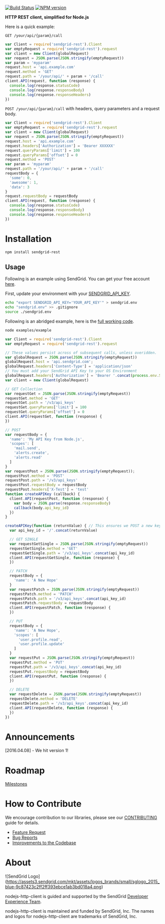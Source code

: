 [![Build Status](https://travis-ci.org/sendgrid/nodejs-http-client.svg?branch=master)](https://travis-ci.org/sendgrid/nodejs-http-client) [![NPM version](https://badge.fury.io/js/sendgrid-rest.svg)](http://badge.fury.io/js/sendgrid-rest)

**HTTP REST client, simplified for Node.js**

Here is a quick example:

`GET /your/api/{param}/call`

```javascript
var Client = require('sendgrid-rest').Client
var emptyRequest = require('sendgrid-rest').request
var client = new Client(globalRequest)
var request = JSON.parse(JSON.stringify(emptyRequest))
var param = 'myparam'
request.host = 'api.example.com'
request.method = 'GET'
request.path = '/your/api/' + param + '/call'
client.API(request, function (response) {
  console.log(response.statusCode)
  console.log(response.responseBody)
  console.log(response.responseHeaders)
})
```

`POST /your/api/{param}/call` with headers, query parameters and a request body.

```javascript
var Client = require('sendgrid-rest').Client
var emptyRequest = require('sendgrid-rest').request
var client = new Client(globalRequest)
var request = JSON.parse(JSON.stringify(emptyRequest))
request.host = 'api.example.com'
request.headers['Authorization'] = 'Bearer XXXXXX'
request.queryParams['limit'] = 100
request.queryParams['offset'] = 0
request.method = 'POST'
var param = 'myparam'
request.path = '/your/api/' + param + '/call'
requestBody = {
  'some': 0,
  'awesome': 1,
  'data': 3
}
request.requestBody = requestBody
client.API(request, function (response) {
  console.log(response.statusCode)
  console.log(response.responseBody)
  console.log(response.responseHeaders)
})
```

# Installation

`npm install sendgrid-rest`

## Usage ##

Following is an example using SendGrid. You can get your free account [here](https://sendgrid.com/free?source=nodejs-http-client).

First, update your environment with your [SENDGRID_API_KEY](https://app.sendgrid.com/settings/api_keys).

```bash
echo "export SENDGRID_API_KEY='YOUR_API_KEY'" > sendgrid.env
echo "sendgrid.env" >> .gitignore
source ./sendgrid.env
```

Following is an abridged example, here is the [full working code](https://github.com/sendgrid/nodejs-http-client/blob/master/examples/example.js).

```bash
node examples/example
```

```javascript
var Client = require('sendgrid-rest').Client
var emptyRequest = require('sendgrid-rest').request

// These values persist across of subsequent calls, unless overidden.
var globalRequest = JSON.parse(JSON.stringify(emptyRequest))
globalRequest.host = 'api.sendgrid.com';
globalRequest.headers['Content-Type'] = 'application/json'
// You must add your SendGrid API Key to your OS Environment
globalRequest.headers['Authorization'] = 'Bearer '.concat(process.env.SENDGRID_API_KEY)
var client = new Client(globalRequest)

// GET Collection
var requestGet = JSON.parse(JSON.stringify(emptyRequest))
requestGet.method = 'GET'
requestGet.path = '/v3/api_keys'
requestGet.queryParams['limit'] = 100
requestGet.queryParams['offset'] = 0
client.API(requestGet, function (response) {
})

// POST
var requestBody = {
  'name': 'My API Key from Node.js',
  'scopes': [
    'mail.send',
    'alerts.create',
    'alerts.read'
  ]
}
var requestPost = JSON.parse(JSON.stringify(emptyRequest));
requestPost.method = 'POST'
requestPost.path = '/v3/api_keys'
requestPost.requestBody = requestBody
requestPost.headers['X-Test'] = 'test'
function createAPIKey (callback) {
  client.API(requestPost, function (response) {
    var body = JSON.parse(response.responseBody)
    callback(body.api_key_id)
  })
}

createAPIKey(function (returnValue) { // This ensures we POST a new key first, to get the api_key_id
  var api_key_id = '/'.concat(returnValue)

  // GET SINGLE
  var requestGetSingle = JSON.parse(JSON.stringify(emptyRequest))
  requestGetSingle.method = 'GET'
  requestGetSingle.path = '/v3/api_keys'.concat(api_key_id)
  client.API(requestGetSingle, function (response) {
  })

  // PATCH
  requestBody = {
    'name': 'A New Hope'
  }
  var requestPatch = JSON.parse(JSON.stringify(emptyRequest))
  requestPatch.method = 'PATCH'
  requestPatch.path = '/v3/api_keys'.concat(api_key_id)
  requestPatch.requestBody = requestBody
  client.API(requestPatch, function (response) {
  })

  // PUT
  requestBody = {
    'name': 'A New Hope',
    'scopes': [
      'user.profile.read',
      'user.profile.update'
    ]
  }
  var requestPut = JSON.parse(JSON.stringify(emptyRequest))
  requestPut.method = 'PUT'
  requestPut.path = '/v3/api_keys'.concat(api_key_id)
  requestPut.requestBody = requestBody
  client.API(requestPut, function (response) {
  })

  // DELETE
  var requestDelete = JSON.parse(JSON.stringify(emptyRequest))
  requestDelete.method = 'DELETE'
  requestDelete.path = '/v3/api_keys'.concat(api_key_id)
  client.API(requestDelete, function (response) {
  })
})

```

# Announcements

[2016.04.08] - We hit version 1!

# Roadmap

[Milestones](https://github.com/sendgrid/nodejs-http-client/milestones)

# How to Contribute

We encourage contribution to our libraries, please see our [CONTRIBUTING](https://github.com/sendgrid/nodejs-http-client/blob/master/CONTRIBUTING.md) guide for details.

* [Feature Request](https://github.com/sendgrid/nodejs-http-client/blob/master/CONTRIBUTING.md#feature_request)
* [Bug Reports](https://github.com/sendgrid/nodejs-http-client/blob/master/CONTRIBUTING.md#submit_a_bug_report)
* [Improvements to the Codebase](https://github.com/sendgrid/nodejs-http-client/blob/master/CONTRIBUTING.md#improvements_to_the_codebase)

# About

![SendGrid Logo]
(https://assets3.sendgrid.com/mkt/assets/logos_brands/small/sglogo_2015_blue-9c87423c2ff2ff393ebce1ab3bd018a4.png)

nodejs-http-client is guided and supported by the SendGrid [Developer Experience Team](mailto:dx@sendgrid.com).

nodejs-http-client is maintained and funded by SendGrid, Inc. The names and logos for nodejs-http-client are trademarks of SendGrid, Inc.

